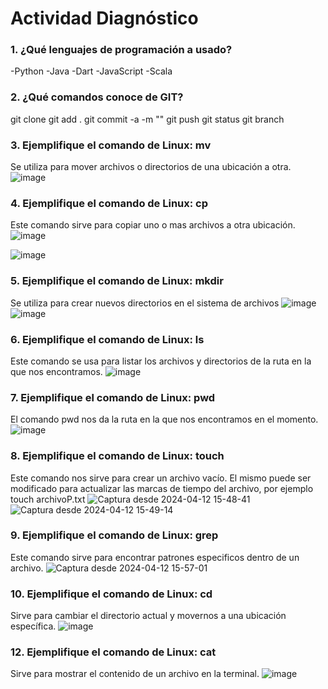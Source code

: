 # Actividad Diagnóstico


### 1. ¿Qué lenguajes de programación a usado?
-Python
-Java
-Dart
-JavaScript
-Scala

### 2. ¿Qué comandos conoce de GIT?
git clone
git add .
git commit -a -m ""
git push
git status
git branch

### 3. Ejemplifique el comando de Linux: mv
Se utiliza para mover archivos o directorios de una ubicación a otra.
![image](https://github.com/PlataformasWeb-P-AA2024/actividad-diagnostico-josebenitez21/assets/92813843/474138f5-2cc7-4612-a6a2-6f105f81f6c4)

### 4. Ejemplifique el comando de Linux: cp
Este comando sirve para copiar uno o mas archivos a otra ubicación.
![image](https://github.com/PlataformasWeb-P-AA2024/actividad-diagnostico-josebenitez21/assets/92813843/92e419fc-2073-477d-bd1c-a859eb0f3d24)

![image](https://github.com/PlataformasWeb-P-AA2024/actividad-diagnostico-josebenitez21/assets/92813843/b13c52ec-e2bb-45e7-ab00-e4818f1957b7)

### 5. Ejemplifique el comando de Linux: mkdir
Se utiliza para crear nuevos directorios en el sistema de archivos
![image](https://github.com/PlataformasWeb-P-AA2024/actividad-diagnostico-josebenitez21/assets/92813843/74059fe0-9016-4b50-a4c5-3a7459a3ae18)
![image](https://github.com/PlataformasWeb-P-AA2024/actividad-diagnostico-josebenitez21/assets/92813843/60b0b348-e95c-4764-8847-8e9e87f5829d)


### 6. Ejemplifique el comando de Linux: ls
Este comando se usa para listar los archivos y directorios de la ruta en la que nos encontramos.
![image](https://github.com/PlataformasWeb-P-AA2024/actividad-diagnostico-josebenitez21/assets/92813843/a538b328-8b77-4101-9c3b-336bcfb896fa)

### 7. Ejemplifique el comando de Linux: pwd
El comando pwd nos da la ruta en la que nos encontramos en el momento.
![image](https://github.com/PlataformasWeb-P-AA2024/actividad-diagnostico-josebenitez21/assets/92813843/f031141d-2174-400a-b6fb-8c95aee3727a)

### 8. Ejemplifique el comando de Linux: touch
Este comando nos sirve para crear un archivo vacío. El mismo puede ser modificado para actualizar las marcas de tiempo del archivo, por ejemplo touch archivoP.txt
![Captura desde 2024-04-12 15-48-41](https://github.com/PlataformasWeb-P-AA2024/actividad-diagnostico-josebenitez21/assets/92813843/a34a0c94-b110-42b8-a301-1eb57037cb37)
![Captura desde 2024-04-12 15-49-14](https://github.com/PlataformasWeb-P-AA2024/actividad-diagnostico-josebenitez21/assets/92813843/459a89ec-01f1-4a46-ace7-3c5f03d5beb1)

### 9. Ejemplifique el comando de Linux: grep
Este comando sirve para encontrar patrones especificos dentro de un archivo.
![Captura desde 2024-04-12 15-57-01](https://github.com/PlataformasWeb-P-AA2024/actividad-diagnostico-josebenitez21/assets/92813843/d1a519b4-56d4-4508-858f-6051e4e72b88)


### 10. Ejemplifique el comando de Linux: cd
Sirve para cambiar el directorio actual y movernos a una ubicación específica.
![image](https://github.com/PlataformasWeb-P-AA2024/actividad-diagnostico-josebenitez21/assets/92813843/8c494993-ae22-49f5-8c05-91b4f1c016cb)


### 12. Ejemplifique el comando de Linux: cat
Sirve para mostrar el contenido de un archivo en la terminal. 
![image](https://github.com/PlataformasWeb-P-AA2024/actividad-diagnostico-josebenitez21/assets/92813843/ef03e36e-6166-4166-946d-9c1214100ab4)

